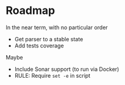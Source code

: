 # Roadmap

In the near term, with no particular order

- Get parser to a stable state
- Add tests coverage

Maybe

- Include Sonar support (to run via Docker)
- RULE: Require `set -e` in script
